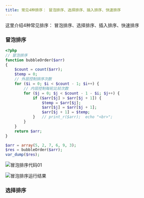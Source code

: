 ```yaml
---
title: 常见4种排序： 冒泡排序、选择排序、插入排序、快速排序
---
```

这里介绍4种常见排序： 冒泡排序、选择排序、插入排序、快速排序

### 冒泡排序

``` php
<?php
// 冒泡排序
function bubbleOrder($arr)
{
    $count = count($arr);
    $temp = 0;
    // 外层控制排序次数
    for ($i = 0; $i < $count - 1; $i++) {
        // 内层控制每轮比较次数
        for ($j = 0; $j < $count - 1 - $i; $j++) {
            if ($arr[$j] > $arr[$j + 1]) {
                $temp = $arr[$j];
                $arr[$j] = $arr[$j + 1];
                $arr[$j + 1] = $temp;
            }   // print_r($arr);  echo "<br>";
        }
    }
    return $arr;
}

$arr = array(5, 2, 7, 6, 9, 3);
$res = bubbleOrder($arr);
var_dump($res);
```

![冒泡排序代码01](/img/interview/algorithm/sort/冒泡排序_01.png "冒泡排序代码01")

![冒泡排序运行结果](/img/interview/algorithm/sort/冒泡排序_02.png "冒泡排序运行结果")

### 选择排序

```php

```





























